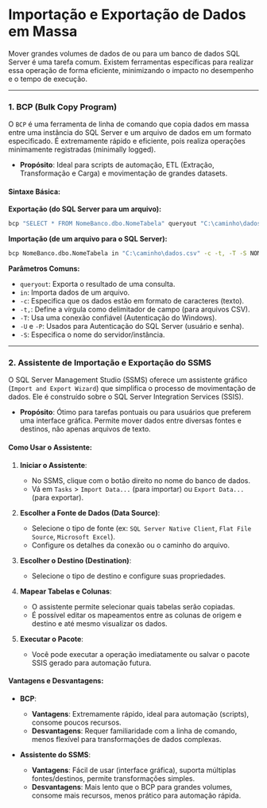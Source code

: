 # Importação e Exportação de Dados em Massa

Mover grandes volumes de dados de ou para um banco de dados SQL Server é uma tarefa comum. Existem ferramentas específicas para realizar essa operação de forma eficiente, minimizando o impacto no desempenho e o tempo de execução.

---

### 1. BCP (Bulk Copy Program)

O `BCP` é uma ferramenta de linha de comando que copia dados em massa entre uma instância do SQL Server e um arquivo de dados em um formato especificado. É extremamente rápido e eficiente, pois realiza operações minimamente registradas (minimally logged).

- **Propósito**: Ideal para scripts de automação, ETL (Extração, Transformação e Carga) e movimentação de grandes datasets.

#### Sintaxe Básica:

**Exportação (do SQL Server para um arquivo):**
```bash
bcp "SELECT * FROM NomeBanco.dbo.NomeTabela" queryout "C:\caminho\dados.csv" -c -t, -T -S NOME_SERVIDOR
```

**Importação (de um arquivo para o SQL Server):**
```bash
bcp NomeBanco.dbo.NomeTabela in "C:\caminho\dados.csv" -c -t, -T -S NOME_SERVIDOR
```

**Parâmetros Comuns:**
- `queryout`: Exporta o resultado de uma consulta.
- `in`: Importa dados de um arquivo.
- `-c`: Especifica que os dados estão em formato de caracteres (texto).
- `-t,`: Define a vírgula como delimitador de campo (para arquivos CSV).
- `-T`: Usa uma conexão confiável (Autenticação do Windows).
- `-U` e `-P`: Usados para Autenticação do SQL Server (usuário e senha).
- `-S`: Especifica o nome do servidor/instância.

---

### 2. Assistente de Importação e Exportação do SSMS

O SQL Server Management Studio (SSMS) oferece um assistente gráfico (`Import and Export Wizard`) que simplifica o processo de movimentação de dados. Ele é construído sobre o SQL Server Integration Services (SSIS).

- **Propósito**: Ótimo para tarefas pontuais ou para usuários que preferem uma interface gráfica. Permite mover dados entre diversas fontes e destinos, não apenas arquivos de texto.

#### Como Usar o Assistente:

1.  **Iniciar o Assistente**:
    - No SSMS, clique com o botão direito no nome do banco de dados.
    - Vá em `Tasks` > `Import Data...` (para importar) ou `Export Data...` (para exportar).

2.  **Escolher a Fonte de Dados (Data Source)**:
    - Selecione o tipo de fonte (ex: `SQL Server Native Client`, `Flat File Source`, `Microsoft Excel`).
    - Configure os detalhes da conexão ou o caminho do arquivo.

3.  **Escolher o Destino (Destination)**:
    - Selecione o tipo de destino e configure suas propriedades.

4.  **Mapear Tabelas e Colunas**:
    - O assistente permite selecionar quais tabelas serão copiadas.
    - É possível editar os mapeamentos entre as colunas de origem e destino e até mesmo visualizar os dados.

5.  **Executar o Pacote**:
    - Você pode executar a operação imediatamente ou salvar o pacote SSIS gerado para automação futura.

#### Vantagens e Desvantagens:

- **BCP**:
  - **Vantagens**: Extremamente rápido, ideal para automação (scripts), consome poucos recursos.
  - **Desvantagens**: Requer familiaridade com a linha de comando, menos flexível para transformações de dados complexas.

- **Assistente do SSMS**:
  - **Vantagens**: Fácil de usar (interface gráfica), suporta múltiplas fontes/destinos, permite transformações simples.
  - **Desvantagens**: Mais lento que o BCP para grandes volumes, consome mais recursos, menos prático para automação rápida.
